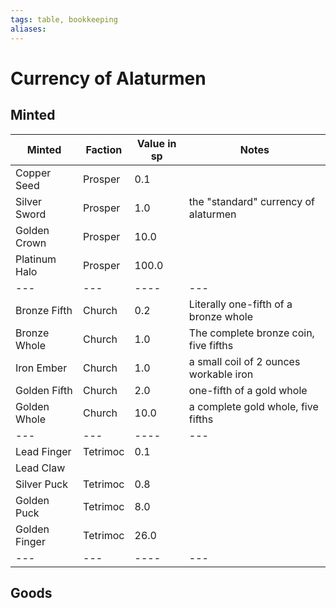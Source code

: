 ```yaml
---
tags: table, bookkeeping
aliases:
---
```

# Currency of Alaturmen
## Minted
Minted | Faction | Value in sp | Notes
--- | --- | ---- | ---
Copper Seed | Prosper | 0.1
Silver Sword | Prosper | 1.0 | the "standard" currency of alaturmen
Golden Crown | Prosper | 10.0
Platinum Halo | Prosper | 100.0
--- | --- | ---- | ---
Bronze Fifth | Church | 0.2 | Literally one-fifth of a bronze whole
Bronze Whole | Church | 1.0 | The complete bronze coin, five fifths
Iron Ember | Church | 1.0 | a small coil of 2 ounces workable iron 
Golden Fifth | Church | 2.0 | one-fifth of a gold whole
Golden Whole | Church | 10.0 | a complete gold whole, five fifths
--- | --- | ---- | ---
Lead Finger | Tetrimoc | 0.1
Lead Claw | 
Silver Puck | Tetrimoc | 0.8
Golden Puck | Tetrimoc | 8.0
Golden Finger | Tetrimoc | 26.0
--- | --- | ---- | ---




## Goods
